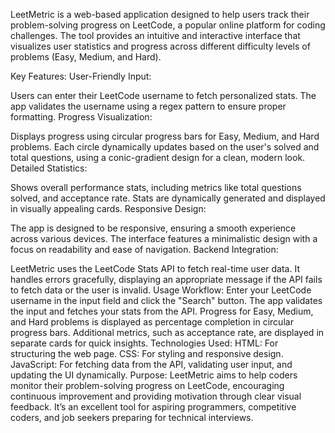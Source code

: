 LeetMetric is a web-based application designed to help users track their problem-solving progress on LeetCode, a popular online platform for coding challenges. The tool provides an intuitive and interactive interface that visualizes user statistics and progress across different difficulty levels of problems (Easy, Medium, and Hard).

Key Features:
User-Friendly Input:

Users can enter their LeetCode username to fetch personalized stats.
The app validates the username using a regex pattern to ensure proper formatting.
Progress Visualization:

Displays progress using circular progress bars for Easy, Medium, and Hard problems.
Each circle dynamically updates based on the user's solved and total questions, using a conic-gradient design for a clean, modern look.
Detailed Statistics:

Shows overall performance stats, including metrics like total questions solved, and acceptance rate.
Stats are dynamically generated and displayed in visually appealing cards.
Responsive Design:

The app is designed to be responsive, ensuring a smooth experience across various devices.
The interface features a minimalistic design with a focus on readability and ease of navigation.
Backend Integration:

LeetMetric uses the LeetCode Stats API to fetch real-time user data.
It handles errors gracefully, displaying an appropriate message if the API fails to fetch data or the user is invalid.
Usage Workflow:
Enter your LeetCode username in the input field and click the "Search" button.
The app validates the input and fetches your stats from the API.
Progress for Easy, Medium, and Hard problems is displayed as percentage completion in circular progress bars.
Additional metrics, such as acceptance rate, are displayed in separate cards for quick insights.
Technologies Used:
HTML: For structuring the web page.
CSS: For styling and responsive design.
JavaScript: For fetching data from the API, validating user input, and updating the UI dynamically.
Purpose:
LeetMetric aims to help coders monitor their problem-solving progress on LeetCode, encouraging continuous improvement and providing motivation through clear visual feedback. It’s an excellent tool for aspiring programmers, competitive coders, and job seekers preparing for technical interviews.
